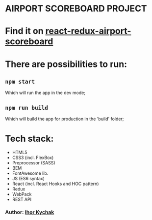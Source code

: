 AIRPORT SCOREBOARD PROJECT
=====================
# Find it on [react-redux-airport-scoreboard](https://adoring-sinoussi-1e6f22.netlify.app/)

# There are possibilities to run:
## `npm start`
Which will run the app in the dev mode;

## `npm run build`
Which will build the app for production in the 'build' folder;

# Tech stack:
* HTML5
* CSS3 (incl. FlexBox)
* Preprocessor (SASS)
* BEM 
* FontAwesome lib.
* JS (ES6 syntax)
* React (incl. React Hooks and HOC pattern)
* Redux
* WebPack
* REST API

### Author: [Ihor Kychak](https://www.linkedin.com/in/ihor-kychak-64a9ab160/)
